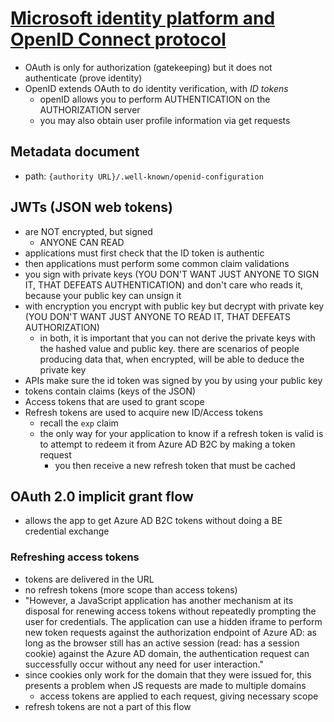 # [Microsoft identity platform and OpenID Connect protocol](https://docs.microsoft.com/en-us/azure/active-directory/develop/v2-protocols-oidc)

- OAuth is only for authorization (gatekeeping) but it does not authenticate (prove identity)
- OpenID extends OAuth to do identity verification, with _ID tokens_
  - openID allows you to perform AUTHENTICATION on the AUTHORIZATION server
  - you may also obtain user profile information via get requests

## Metadata document

- path: `{authority URL}/.well-known/openid-configuration`

## JWTs (JSON web tokens)

- are NOT encrypted, but signed
  - ANYONE CAN READ
- applications must first check that the ID token is authentic
- then applications must perform some common claim validations
- you sign with private keys (YOU DON'T WANT JUST ANYONE TO SIGN IT, THAT DEFEATS AUTHENTICATION) and don't care who reads it, because your public key can unsign it
- with encryption you encrypt with public key but decrypt with private key (YOU DON'T WANT JUST ANYONE TO READ IT, THAT DEFEATS AUTHORIZATION)
  - in both, it is important that you can not derive the private keys with the hashed value and public key. there are scenarios of people producing data that, when encrypted, will be able to deduce the private key
- APIs make sure the id token was signed by you by using your public key
- tokens contain claims (keys of the JSON)
- Access tokens that are used to grant scope
- Refresh tokens are used to acquire new ID/Access tokens
  - recall the `exp` claim
  - the only way for your application to know if a refresh token is valid is to attempt to redeem it from Azure AD B2C by making a token request
    - you then receive a new refresh token that must be cached

## OAuth 2.0 implicit grant flow

- allows the app to get Azure AD B2C tokens without doing a BE credential exchange

### Refreshing access tokens

- tokens are delivered in the URL
- no refresh tokens (more scope than access tokens)
- "However, a JavaScript application has another mechanism at its disposal for renewing access tokens without repeatedly prompting the user for credentials. The application can use a hidden iframe to perform new token requests against the authorization endpoint of Azure AD: as long as the browser still has an active session (read: has a session cookie) against the Azure AD domain, the authentication request can successfully occur without any need for user interaction."
- since cookies only work for the domain that they were issued for, this presents a problem when JS requests are made to multiple domains
  - access tokens are applied to each request, giving necessary scope
- refresh tokens are not a part of this flow
